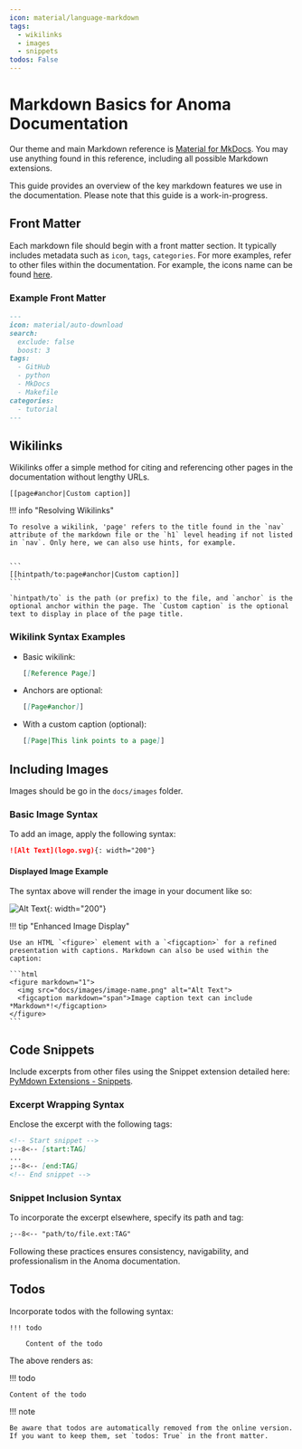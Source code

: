 ```yaml
---
icon: material/language-markdown
tags:
  - wikilinks
  - images
  - snippets
todos: False
---
```


# Markdown Basics for Anoma Documentation

Our theme and main Markdown reference is [Material for
MkDocs](https://squidfunk.github.io/mkdocs-material/reference). You may use
anything found in this reference, including all possible Markdown extensions.

This guide provides an overview of the key markdown features we use in the
documentation. Please note that this guide is a work-in-progress.

## Front Matter

Each markdown file should begin with a front matter section. It typically
includes metadata such as `icon`, `tags`, `categories`. For more examples, refer
to other files within the documentation. For example, the icons name can be found
[here](https://squidfunk.github.io/mkdocs-material/reference/icons-emojis/?h=icon).

### Example Front Matter

```markdown
---
icon: material/auto-download
search:
  exclude: false
  boost: 3
tags:
  - GitHub
  - python
  - MkDocs
  - Makefile
categories:
  - tutorial
---
```

## Wikilinks

Wikilinks offer a simple method for citing and referencing other pages in the
documentation without lengthy URLs.

```
[[page#anchor|Custom caption]]
```




!!! info "Resolving Wikilinks"

    To resolve a wikilink, 'page' refers to the title found in the `nav` attribute of the markdown file or the `h1` level heading if not listed in `nav`. Only here, we can also use hints, for example.


    ```
    [[hintpath/to:page#anchor|Custom caption]]
    ```

    `hintpath/to` is the path (or prefix) to the file, and `anchor` is the optional anchor within the page. The `Custom caption` is the optional text to display in place of the page title.

### Wikilink Syntax Examples

- Basic wikilink:

  ```markdown
  [[Reference Page]]
  ```

- Anchors are optional:

  ```markdown
  [[Page#anchor]]
  ```

- With a custom caption (optional):

  ```markdown
  [[Page|This link points to a page]]
  ```

## Including Images

Images should be go in the `docs/images` folder.


### Basic Image Syntax

To add an image, apply the following syntax:

```markdown
![Alt Text](logo.svg){: width="200"}
```

#### Displayed Image Example

The syntax above will render the image in your document like so:

![Alt Text](logo.svg){: width="200"}

!!! tip "Enhanced Image Display"

    Use an HTML `<figure>` element with a `<figcaption>` for a refined presentation with captions. Markdown can also be used within the caption:

    ```html
    <figure markdown="1">
      <img src="docs/images/image-name.png" alt="Alt Text">
      <figcaption markdown="span">Image caption text can include *Markdown*!</figcaption>
    </figure>
    ```

## Code Snippets

Include excerpts from other files using the Snippet extension detailed here:
[PyMdown Extensions -
Snippets](https://facelessuser.github.io/pymdown-extensions/extensions/snippets/).

### Excerpt Wrapping Syntax

Enclose the excerpt with the following tags:

```markdown
<!-- Start snippet -->
;--8<-- [start:TAG]
...
;--8<-- [end:TAG]
<!-- End snippet -->
```

### Snippet Inclusion Syntax

To incorporate the excerpt elsewhere, specify its path and tag:

```markdown
;--8<-- "path/to/file.ext:TAG"
```

Following these practices ensures consistency, navigability, and professionalism
in the Anoma documentation.

## Todos

Incorporate todos with the following syntax:


```text
!!! todo

    Content of the todo
```

The above renders as:

!!! todo

    Content of the todo

!!! note

    Be aware that todos are automatically removed from the online version. If you want to keep them, set `todos: True` in the front matter.
